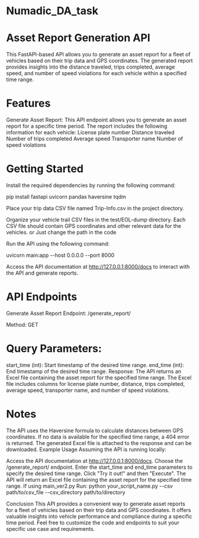 # Numadic_DA_task
# Asset Report Generation API
This FastAPI-based API allows you to generate an asset report for a fleet of vehicles based on their trip data and GPS coordinates. The generated report provides insights into the distance traveled, trips completed, average speed, and number of speed violations for each vehicle within a specified time range.

# Features
Generate Asset Report: This API endpoint allows you to generate an asset report for a specific time period. The report includes the following information for each vehicle:
License plate number
Distance traveled
Number of trips completed
Average speed
Transporter name
Number of speed violations

# Getting Started
Install the required dependencies by running the following command:


pip install fastapi uvicorn pandas haversine tqdm

Place your trip data CSV file named Trip-Info.csv in the project directory.

Organize your vehicle trail CSV files in the test/EOL-dump directory. Each CSV file should contain GPS coordinates and other relevant data for the vehicles.
or Just change the path in the code 

Run the API using the following command:


uvicorn main:app --host 0.0.0.0 --port 8000


Access the API documentation at http://127.0.0.1:8000/docs to interact with the API and generate reports.

# API Endpoints
Generate Asset Report
Endpoint: /generate_report/

Method: GET

# Query Parameters:

start_time (int): Start timestamp of the desired time range.
end_time (int): End timestamp of the desired time range.
Response: The API returns an Excel file containing the asset report for the specified time range. The Excel file includes columns for license plate number, distance, trips completed, average speed, transporter name, and number of speed violations.

# Notes
The API uses the Haversine formula to calculate distances between GPS coordinates.
If no data is available for the specified time range, a 404 error is returned.
The generated Excel file is attached to the response and can be downloaded.
Example Usage
Assuming the API is running locally:

Access the API documentation at http://127.0.0.1:8000/docs.
Choose the /generate_report/ endpoint.
Enter the start_time and end_time parameters to specify the desired time range.
Click "Try it out!" and then "Execute".
The API will return an Excel file containing the asset report for the specified time range.
If using main_ver2.py
Run:
python your_script_name.py --csv path/to/csv_file --csv_directory path/to/directory



Conclusion
This API provides a convenient way to generate asset reports for a fleet of vehicles based on their trip data and GPS coordinates. It offers valuable insights into vehicle performance and compliance during a specific time period. Feel free to customize the code and endpoints to suit your specific use case and requirements.

